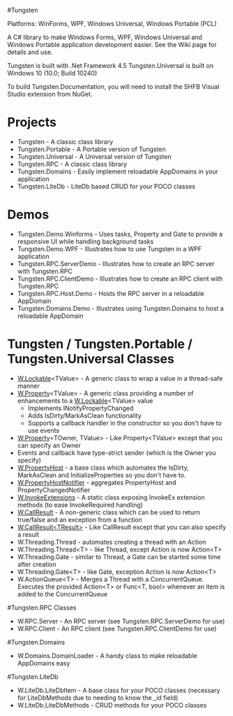 #Tungsten

Platforms: WinForms, WPF, Windows Universal, Windows Portable (PCL)

A C# library to make Windows Forms, WPF, Windows Universal and Windows Portable application development easier.  See the Wiki page for details and use.

Tungsten is built with .Net Framework 4.5
Tungsten.Universal is built on Windows 10 (10.0; Build 10240)

To build Tungsten.Documentation, you will need to install the SHFB Visual Studio extension from NuGet.

# Projects
* Tungsten - A classic class library
* Tungsten.Portable - A Portable version of Tungsten
* Tungsten.Universal - A Universal version of Tungsten
* Tungsten.RPC - A classic class library
* Tungsten.Domains - Easily implement reloadable AppDomains in your application
* Tungsten.LiteDb - LiteDb based CRUD for your POCO classes

# Demos
* Tungsten.Demo.Winforms - Uses tasks, Property and Gate to provide a responsive UI while handling background tasks
* Tungsten.Demo.WPF - Illustrates how to use Tungsten in a WPF application
* Tungsten.RPC.ServerDemo - Illustrates how to create an RPC server with Tungsten.RPC
* Tungsten.RPC.ClientDemo - Illustrates how to create an RPC client with Tungsten.RPC
* Tungsten.RPC.Host.Demo - Hosts the RPC server in a reloadable AppDomain
* Tungsten.Domains.Demo - Illustrates using Tungsten.Domains to host a reloadable AppDomain

# Tungsten / Tungsten.Portable / Tungsten.Universal Classes
* [W.Lockable](https://github.com/mode51/Tungsten/wiki/Lockable-TValue-)\<TValue\> - A generic class to wrap a value in a thread-safe manner
* [W.Property](https://github.com/mode51/Tungsten/wiki/Property-TValue)\<TValue\> - A generic class providing a number of enhancements to a [W.Lockable](https://github.com/mode51/Tungsten/wiki/Lockable-TValue-)\<TValue\> value
    * Implements INotifyPropertyChanged
    * Adds IsDirty/MarkAsClean functionality
    * Supports a callback handler in the constructor so you don't have to use events
* [W.Property](https://github.com/mode51/Tungsten/wiki/Property-TOwner,-TValue)\<TOwner, TValue\> - Like Property\<TValue\> except that you can specify an Owner
* Events and callback have type-strict sender (which is the Owner you specify)
* [W.PropertyHost](https://github.com/mode51/Tungsten/wiki/PropertyHost) - a base class which automates the IsDirty, MarkAsClean and InitializeProperties so you don't have to.
* [W.PropertyHostNotifier](https://github.com/mode51/Tungsten/wiki/PropertyChangedNotifier) - aggregates PropertyHost and PropertyChangedNotifier
* [W.InvokeExtensions](https://github.com/mode51/Tungsten/wiki/InvokeExtensions) - A static class exposing InvokeEx extension methods (to ease InvokeRequired handling)
* [W.CallResult](https://github.com/mode51/Tungsten/wiki/CallResult) - A non-generic class which can be used to return true/false and an exception from a function
* [W.CallResult\<TResult\>](https://github.com/mode51/Tungsten/wiki/CallResult-TResult) - Like CallResult except that you can also specify a result
* W.Threading.Thread - automates creating a thread with an Action
* W.Threading.Thread\<T\> - like Thread, except Action is now Action\<T\>
* W.Threading.Gate - similar to Thread, a Gate can be started some time after creation
* W.Threading.Gate\<T\> - like Gate, exception Action is now Action\<T\>
* W.ActionQueue\<T\> - Merges a Thread with a ConcurrentQueue.  Executes the provided Action\<T\> or Func\<T, bool\> whenever an item is added to the ConcurrentQueue

#Tungsten.RPC Classes
* W.RPC.Server - An RPC server (see Tungsten.RPC.ServerDemo for use)
* W.RPC.Client - An RPC client (see Tungsten.RPC.ClientDemo for use)

#Tungsten.Domains
* W.Domains.DomainLoader - A handy class to make reloadable AppDomains easy

#Tungsten.LiteDb
* W.LiteDb.LiteDbItem - A base class for your POCO classes (necessary for LiteDbMethods due to needing to know the \_id field)
* W.LiteDb.LiteDbMethods - CRUD methods for your POCO classes
